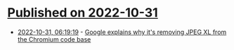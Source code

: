# [Published on 2022-10-31](index.md)

* [2022-10-31, 06:19:19](https://lobste.rs/s/27hc2m/google_explains_why_it_s_removing_jpeg_xl) - [Google explains why it's removing JPEG XL from the Chromium code base](https://bugs.chromium.org/p/chromium/issues/detail?id=1178058#c84)
